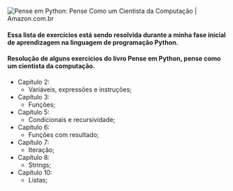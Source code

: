 ![Pense em Python: Pense Como um Cientista da Computação | Amazon.com.br](https://m.media-amazon.com/images/I/51yjRvjhSIL._SX357_BO1,204,203,200_.jpg)

#### **Essa lista de exercícios está sendo resolvida durante a minha fase inicial de aprendizagem na linguagem de programação Python.**

#### Resolução de alguns exercícios do livro **Pense em Python, pense como um cientista da computação.**

- Capítulo 2: 
  - Variáveis, expressões e instruções;
- Capítulo 3: 
  - Funções; 
- Capítulo 5: 
  - Condicionais e recursividade;
- Capítulo 6: 
  - Funções com resultado;
- Capítulo 7: 
  - Iteração; 
- Capítulo 8: 
  - Strings;
- Capítulo 10: 
  - Listas; 
